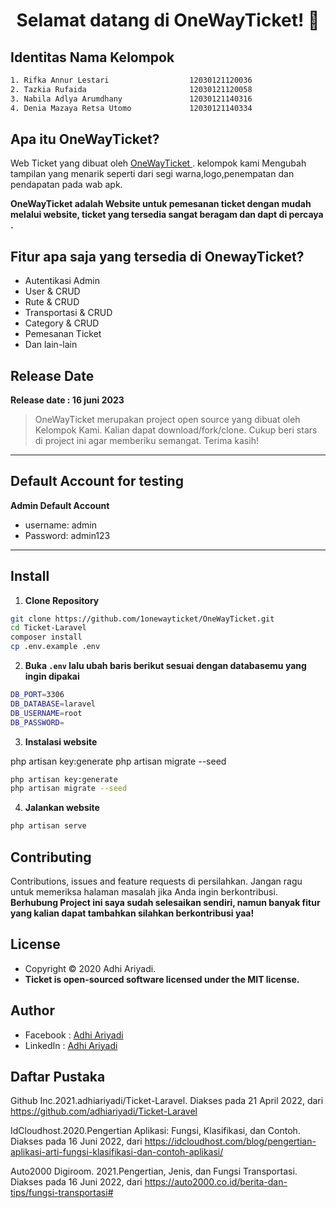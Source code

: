 
<h1 align="center">Selamat datang di OneWayTicket! 👋</h1>

## Identitas Nama Kelompok
```bash                        
1. Rifka Annur Lestari 					12030121120036
2. Tazkia Rufaida 					    12030121120058
3. Nabila Adlya Arumdhany 				12030121140316
4. Denia Mazaya Retsa Utomo 		    12030121140334
```

## Apa itu OneWayTicket?


Web Ticket yang dibuat oleh <a href="(https://github.com/1onewayticket/OneWayTicket.git)"> OneWayTicket </a>. kelompok kami Mengubah tampilan yang menarik seperti dari segi warna,logo,penempatan dan pendapatan pada wab apk.

**OneWayTicket adalah Website untuk pemesanan ticket dengan mudah melalui website, ticket yang tersedia sangat beragam dan dapt di percaya .**

## Fitur apa saja yang tersedia di OnewayTicket?

-   Autentikasi Admin
-   User & CRUD
-   Rute & CRUD
-   Transportasi & CRUD
-   Category & CRUD
-   Pemesanan Ticket
-   Dan lain-lain

## Release Date

**Release date : 16 juni 2023**

> OneWayTicket merupakan project open source yang dibuat oleh Kelompok Kami. Kalian dapat download/fork/clone. Cukup beri stars di project ini agar memberiku semangat. Terima kasih!

---

## Default Account for testing

**Admin Default Account**

-   username: admin
-   Password: admin123

---

## Install

1. **Clone Repository**

```bash
git clone https://github.com/1onewayticket/OneWayTicket.git
cd Ticket-Laravel
composer install
cp .env.example .env
```

2. **Buka `.env` lalu ubah baris berikut sesuai dengan databasemu yang ingin dipakai**

```bash
DB_PORT=3306
DB_DATABASE=laravel
DB_USERNAME=root
DB_PASSWORD=
```

3. **Instalasi website**

php artisan key:generate
php artisan migrate --seed

```bash
php artisan key:generate
php artisan migrate --seed
```

4. **Jalankan website**

```bash
php artisan serve
```



## Contributing

Contributions, issues and feature requests di persilahkan.
Jangan ragu untuk memeriksa halaman masalah jika Anda ingin berkontribusi. **Berhubung Project ini saya sudah selesaikan sendiri, namun banyak fitur yang kalian dapat tambahkan silahkan berkontribusi yaa!**

## License

-   Copyright © 2020 Adhi Ariyadi.
-   **Ticket is open-sourced software licensed under the MIT license.**

## Author

-   Facebook : <a href="https://web.facebook.com/adhiariyadi.me/"> Adhi Ariyadi</a>
-   LinkedIn : <a href="https://www.linkedin.com/in/adhiariyadi/"> Adhi Ariyadi</a>

## Daftar Pustaka
Github Inc.2021.adhiariyadi/Ticket-Laravel. Diakses pada 21 April 2022, dari https://github.com/adhiariyadi/Ticket-Laravel 

IdCloudhost.2020.Pengertian Aplikasi: Fungsi, Klasifikasi, dan Contoh. Diakses pada 16 Juni 2022, dari  https://idcloudhost.com/blog/pengertian-aplikasi-arti-fungsi-klasifikasi-dan-contoh-aplikasi/ 

Auto2000 Digiroom. 2021.Pengertian, Jenis, dan Fungsi Transportasi. Diakses pada 16 Juni 2022, dari https://auto2000.co.id/berita-dan-tips/fungsi-transportasi# 


